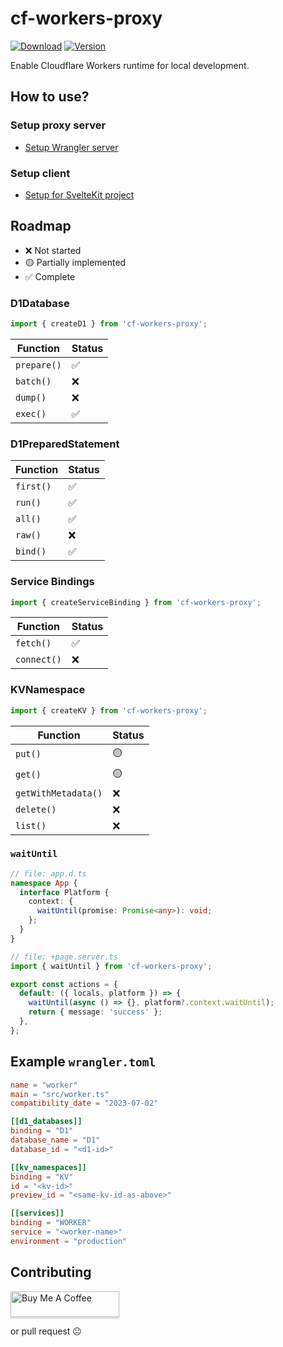 # cf-workers-proxy

[![Download](https://img.shields.io/npm/dt/cf-workers-proxy)](https://www.npmjs.com/package/cf-workers-proxy)
[![Version](https://img.shields.io/npm/v/cf-workers-proxy)](https://github.com/chientrm/cf-workers-proxy)

Enable Cloudflare Workers runtime for local development.

## How to use?

### Setup proxy server

- [Setup Wrangler server](docs/server.md)

### Setup client

- [Setup for SvelteKit project](docs/sveltekit.md)

## Roadmap

- ❌ Not started
- 🟡 Partially implemented
- ✅ Complete

### D1Database

```ts
import { createD1 } from 'cf-workers-proxy';
```

| Function    | Status |
| ----------- | ------ |
| `prepare()` | ✅     |
| `batch()`   | ❌     |
| `dump()`    | ❌     |
| `exec()`    | ✅     |

### D1PreparedStatement

| Function  | Status |
| --------- | ------ |
| `first()` | ✅     |
| `run()`   | ✅     |
| `all()`   | ✅     |
| `raw()`   | ❌     |
| `bind()`  | ✅     |

### Service Bindings

```ts
import { createServiceBinding } from 'cf-workers-proxy';
```

| Function    | Status |
| ----------- | ------ |
| `fetch()`   | ✅     |
| `connect()` | ❌     |

### KVNamespace

```ts
import { createKV } from 'cf-workers-proxy';
```

| Function            | Status |
| ------------------- | ------ |
| `put()`             | 🟡     |
| `get()`             | 🟡     |
| `getWithMetadata()` | ❌     |
| `delete()`          | ❌     |
| `list()`            | ❌     |

### `waitUntil`

```ts
// file: app.d.ts
namespace App {
  interface Platform {
    context: {
      waitUntil(promise: Promise<any>): void;
    };
  }
}
```

```ts
// file: +page.server.ts
import { waitUntil } from 'cf-workers-proxy';

export const actions = {
  default: ({ locals, platform }) => {
    waitUntil(async () => {}, platform?.context.waitUntil);
    return { message: 'success' };
  },
};
```

## Example `wrangler.toml`

```toml
name = "worker"
main = "src/worker.ts"
compatibility_date = "2023-07-02"

[[d1_databases]]
binding = "D1"
database_name = "D1"
database_id = "<d1-id>"

[[kv_namespaces]]
binding = "KV"
id = "<kv-id>"
preview_id = "<same-kv-id-as-above>"

[[services]]
binding = "WORKER"
service = "<worker-name>"
environment = "production"
```

## Contributing

<a href="https://www.buymeacoffee.com/chientrm" target="_blank"><img src="https://www.buymeacoffee.com/assets/img/custom_images/orange_img.png" alt="Buy Me A Coffee" style="height: 41px !important;width: 174px !important;box-shadow: 0px 3px 2px 0px rgba(190, 190, 190, 0.5) !important;-webkit-box-shadow: 0px 3px 2px 0px rgba(190, 190, 190, 0.5) !important;" ></a>

or pull request 😐
